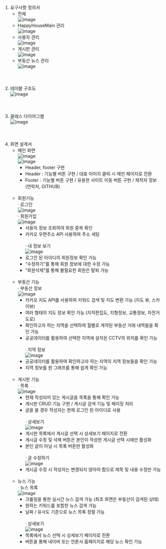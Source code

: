 1. 요구사항 정의서<br />
   * 전체<br />
     ![image](https://user-images.githubusercontent.com/85006536/143770163-1c3ad03e-6900-41f7-a129-6c54723bd704.png)
   * HappyHouseMain 관리<br />
     ![image](https://user-images.githubusercontent.com/85006536/143770253-c1a3dd66-357f-4970-8dcb-427828a53fa5.png)
   * 사용자 관리<br />
     ![image](https://user-images.githubusercontent.com/85006536/143770257-5a920c15-f9da-414a-b1d7-2e5064fcf885.png)
   * 게시판 관리<br />
     ![image](https://user-images.githubusercontent.com/85006536/143770268-f8fefcc2-9d15-4de3-a153-b29f175bee6f.png)
   * 부동산 뉴스 관리<br />
     ![image](https://user-images.githubusercontent.com/85006536/143770282-c3e8f970-1340-4a34-a1c9-9e20bf30beac.png)
<br /><br /><br /><br />
2. 테이블 구조도<br /> 
![image](https://user-images.githubusercontent.com/85006536/143770335-6cfcaadc-fa74-461c-8fd0-7fe56478f801.png)
<br /><br /><br /><br />
3. 클래스 다이어그램<br />
![image](https://user-images.githubusercontent.com/85006536/143770419-32b8fe65-53f9-42b9-b880-118561c4a2b8.png)
<br /><br /><br /><br />
4. 화면 설계서<br />
   * 메인 화면<br />
     ![image](https://user-images.githubusercontent.com/85006536/143770496-843cca05-265c-49d9-9e03-f8cdf52cf0dc.png)<br />
     ![image](https://user-images.githubusercontent.com/85006536/143770501-20852126-4106-4c39-98c4-c938adec69a6.png)<br />
        -	Header, footer 구현
        -	Header : 기능별 버튼 구현 / 대표 이미지 클릭 시 메인 페이지로 전환
        -	Footer : 기능별 버튼 구현 / 유용한 사이트 이동 버튼 구현 / 제작자 정보 (연락처, GITHUB)<br /><br />
   * 회원기능<br />
     · 로그인<br />
     ![image](https://user-images.githubusercontent.com/85006536/143770548-366d2b6e-4ce7-4914-abf8-3c81115e3d2c.png)<br />
     · 회원가입<br />
     ![image](https://user-images.githubusercontent.com/85006536/143770579-63c89c90-64fd-4e2d-b32d-6825e935209b.png)<br />
        -	사용자 정보 조회하여 회원 중복 확인
        -	카카오 우편주소 API 사용하여 주소 세팅<br /><br />
     · 내 정보 보기<br />
     ![image](https://user-images.githubusercontent.com/85006536/143770725-e8054cd3-e0dc-44df-a789-bd2ab2cf2b0a.png)<br />
        -	로그인 된 아이디의 회원정보 확인 가능 
        -	“수정하기”를 통해 회원 정보에 대한 수정 가능
        -	“회원삭제”를 통해 불필요한 회원은 탈퇴 가능<br /><br />
   * 부동산 기능<br />
     · 부동산 정보<br />
     ![image](https://user-images.githubusercontent.com/85006536/143770764-2cddfdfc-73fc-476d-aef3-343eb9e0fff2.png)<br />
        -	카카오 지도 API를 사용하여 키워드 검색 및 지도 변환 가능 (지도 뷰, 스카이뷰)
        -	여러 형태의 지도 정보 확인 가능 (지적편집도, 지형정보, 교통정보, 자전거도로)
        -	확인하고자 하는 지역을 선택하여 월별로 계약된 부동산 거래 내역들을 확인 가능
        -	공공데이터를 활용하여 선택한 지역에 설치된 CCTV의 위치를 확인 가능<br /><br />
     · 지역 정보<br />
     ![image](https://user-images.githubusercontent.com/85006536/143770785-16c2256b-32ec-4976-ac04-da1ae3d17951.png)<br />
        -	공공데이터를 활용하여 확인하고자 하는 지역의 지역 정보들을 확인 가능
        -	지역 정보를 원 그래프를 통해 쉽게 확인 가능<br /><br />
   * 게시판 기능<br />
     · 목록<br />
     ![image](https://user-images.githubusercontent.com/85006536/143770881-5a48a296-c43a-4268-a293-83ee5686ff5f.png)<br />
        -	현재 작성되어 있는 게시글을 목록을 통해 확인 가능
        -	게시판 CRUD 기능 구현 / 게시글 검색 기능 및 페이징 처리 
        -	글을 쓸 경우 작성자는 현재 로그인 된 아이디로 사용<br /><br />
     · 상세보기<br />
     ![image](https://user-images.githubusercontent.com/85006536/143770912-a24a7a5b-cdcd-4c4a-9e14-f7740f91bc9f.png)<br />
        -	게시판 목록에서 게시글 선택 시 상세보기 페이지로 전환
        -	게시글 수정 및 삭제 버튼은 본인이 작성한 게시글 선택 시에만 활성화
        -	본인 글이 아닐 시 목록 버튼만 활성화<br /><br />
     · 글 수정하기<br />
     ![image](https://user-images.githubusercontent.com/85006536/143770937-aba3f608-382a-4c34-ae40-5af254db3f37.png)<br />
        -	게시글 수정 시 작성자는 변경되지 않아야 함으로 제목 및 내용 수정만 가능<br /><br />
   * 뉴스 기능<br />
     · 뉴스 목록<br />
     ![image](https://user-images.githubusercontent.com/85006536/143770983-e0941f61-c768-43c0-8fa1-6b2c23bb70ee.png)<br />
        -	크롤링을 통한 실시간 뉴스 검색 가능 (최초 화면은 부동산이 검색된 상태)
        -	원하는 키워드를 포함한 뉴스 검색 가능
        -	날짜 / 유사도 기준으로 뉴스 목록 정렬 가능<br /><br />
     · 상세보기<br />
     ![image](https://user-images.githubusercontent.com/85006536/143771014-857525fc-914a-4b36-8c8d-f34a17ac6397.png)<br />
        -	목록에서 뉴스 선택 시 상세보기 페이지로 전환
        -	버튼을 통해 네이버 또는 언론사 홈페이지로 해당 뉴스 확인 가능





